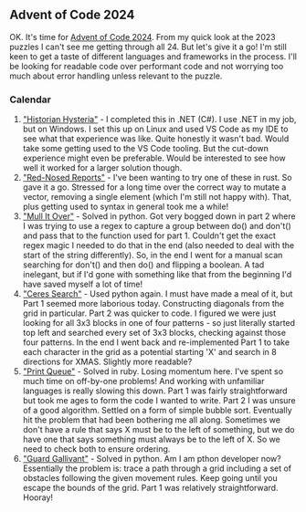 ## Advent of Code 2024

OK. It's time for [Advent of Code 2024](https://adventofcode.com/2024/). From my quick look at the 2023 puzzles I can't see me getting through all 24.
But let's give it a go! I'm still keen to get a taste of different languages and frameworks in the process.
I'll be looking for readable code over performant code and not worrying too much about error handling unless relevant to the puzzle.

### Calendar

1. ["Historian Hysteria"](https://adventofcode.com/2024/day/1) - I completed this in .NET (C#). I use .NET in my job, but on Windows. I set this up on Linux and used VS Code as my IDE to see what that experience was like. Quite honestly it wasn't bad. Would take some getting used to the VS Code tooling. But the cut-down experience might even be preferable. Would be interested to see how well it worked for a larger solution though.
2. ["Red-Nosed Reports"](https://adventofcode.com/2024/day/2) - I've been wanting to try one of these in rust. So gave it a go. Stressed for a long time over the correct way to mutate a vector, removing a single element (which I'm still not happy with). That, plus getting used to syntax in general took me a while!
3. ["Mull It Over"](https://adventofcode.com/2024/day/3) - Solved in python. Got very bogged down in part 2 where I was trying to use a regex to capture a group between do() and don't() and pass that to the function used for part 1. Couldn't get the exact regex magic I needed to do that in the end (also needed to deal with the start of the string differently). So, in the end I went for a manual scan searching for don't() and then do() and flipping a boolean. A tad inelegant, but if I'd gone with something like that from the beginning I'd have saved myself a lot of time!
4. ["Ceres Search"](https://adventofcode.com/2024/day/4) - Used python again. I must have made a meal of it, but Part 1 seemed more laborious today. Constructing diagonals from the grid in particular. Part 2 was quicker to code. I figured we were just looking for all 3x3 blocks in one of four patterns - so just literally started top left and searched every set of 3x3 blocks, checking against those four patterns. In the end I went back and re-implemented Part 1 to take each character in the grid as a potential starting 'X' and search in 8 directions for XMAS. Slightly more readable?
5. ["Print Queue"](https://adventofcode.com/2024/day/5) - Solved in ruby. Losing momentum here. I've spent so much time on off-by-one problems! And working with unfamiliar languages is really slowing this down. Part 1 was fairly straightforward but took me ages to form the code I wanted to write. Part 2 I was unsure of a good algorithm. Settled on a form of simple bubble sort. Eventually hit the problem that had been bothering me all along. Sometimes we don't have a rule that says X must be to the left of something, but we do have one that says something must always be to the left of X. So we need to check both to ensure ordering.
6. ["Guard Gallivant"](https://adventofcode.com/2024/day/5) - Solved in python. Am I am pthon developer now? Essentially the problem is: trace a path through a grid including a set of obstacles following the given movement rules. Keep going until you escape the bounds of the grid. Part 1 was relatively straightforward. Hooray!